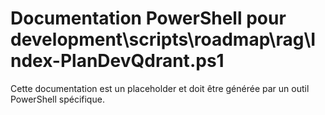 # Documentation PowerShell pour development\scripts\roadmap\rag\Index-PlanDevQdrant.ps1

Cette documentation est un placeholder et doit être générée par un outil PowerShell spécifique.
